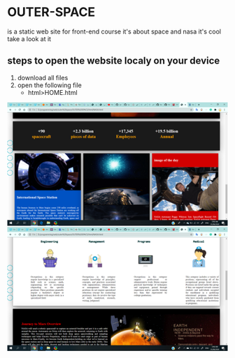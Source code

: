 # OUTER-SPACE
is a static web site for front-end course
it's about space and nasa it's cool take a look at it 


## steps to open the website localy on your device
1. download all files 
2. open the following file 
    - html>HOME.html
    
![screnshot 1](/pv1.png)
![screnshot 2](/pv2.png)
